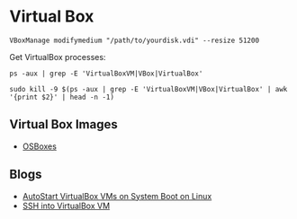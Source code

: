 # Virtual Box

```shell
VBoxManage modifymedium "/path/to/yourdisk.vdi" --resize 51200
```

Get VirtualBox processes:
```shell
ps -aux | grep -E 'VirtualBoxVM|VBox|VirtualBox'
```

```shell
sudo kill -9 $(ps -aux | grep -E 'VirtualBoxVM|VBox|VirtualBox' | awk '{print $2}' | head -n -1)
```

## Virtual Box Images

- [OSBoxes](https://www.osboxes.org/)

## Blogs

- [AutoStart VirtualBox VMs on System Boot on Linux](https://tinfoil-hat.net/posts/vbox-autostart/)
- [SSH into VirtualBox VM](https://www.golinuxcloud.com/ssh-into-virtualbox-vm/)
